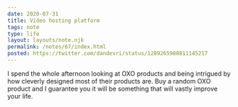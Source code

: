 ```yaml
---
date: 2020-07-31
title: Video hosting platform
tags: note
type: life
layout: layouts/note.njk
permalink: /notes/67/index.html
posted: https://twitter.com/dandevri/status/1289265988811145217
---
```


I spend the whole afternoon looking at OXO products and being intrigued by how cleverly designed most of their products are. Buy a random OXO product and I guarantee you it will be something that will vastly improve your life.
